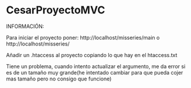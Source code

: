 # CesarProyectoMVC


INFORMACIÓN:

Para iniciar el proyecto poner: http://localhost/misseries/main o http://localhost/misseries/

Añadir un .htaccess al proyecto copiando lo que hay en el htaccess.txt

Tiene un problema, cuando intento actualizar el argumento, me da error si es de un tamaño muy grande(he intentado cambiar para que pueda cojer mas tamaño pero no
consigo que funcione)
